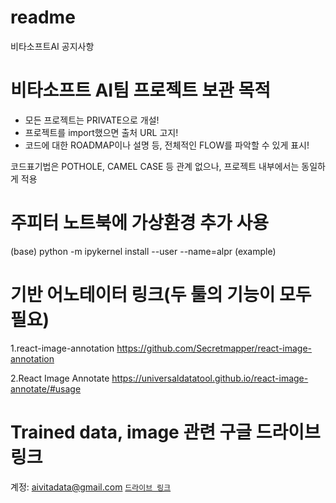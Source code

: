 # readme
비타소프트AI 공지사항

# 비타소프트 AI팀 프로젝트 보관 목적

* 모든 프로젝트는 PRIVATE으로 개설! 
* 프로젝트를 import했으면 출처 URL 고지!
* 코드에 대한 ROADMAP이나 설명 등, 전체적인 FLOW를 파악할 수 있게 표시!

코드표기법은 POTHOLE, CAMEL CASE 등 관계 없으나, 프로젝트 내부에서는 동일하게 적용

# 주피터 노트북에 가상환경 추가 사용

(base) python -m ipykernel install --user --name=alpr (example)

# 기반 어노테이터 링크(두 툴의 기능이 모두 필요)
1.react-image-annotation
https://github.com/Secretmapper/react-image-annotation

2.React Image Annotate
https://universaldatatool.github.io/react-image-annotate/#usage


# Trained data, image 관련 구글 드라이브 링크
계정: aivitadata@gmail.com
[`드라이브 링크`](https://drive.google.com/drive/u/1/folders/1S3vTHdgIi87i2GyRq5l1ZQ5PpoZOjaei)
